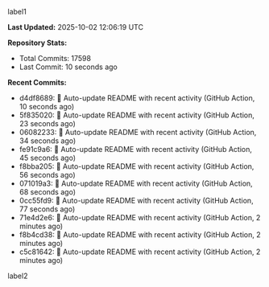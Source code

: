 
label1 
<!-- ACTIVITY_START -->
**Last Updated:** 2025-10-02 12:06:19 UTC

**Repository Stats:**
- Total Commits: 17598
- Last Commit: 10 seconds ago

**Recent Commits:**
- d4df8689: 🤖 Auto-update README with recent activity (GitHub Action, 10 seconds ago)
- 5f835020: 🤖 Auto-update README with recent activity (GitHub Action, 23 seconds ago)
- 06082233: 🤖 Auto-update README with recent activity (GitHub Action, 34 seconds ago)
- fe91c9a6: 🤖 Auto-update README with recent activity (GitHub Action, 45 seconds ago)
- f8bba205: 🤖 Auto-update README with recent activity (GitHub Action, 56 seconds ago)
- 071019a3: 🤖 Auto-update README with recent activity (GitHub Action, 68 seconds ago)
- 0cc55fd9: 🤖 Auto-update README with recent activity (GitHub Action, 77 seconds ago)
- 71e4d2e6: 🤖 Auto-update README with recent activity (GitHub Action, 2 minutes ago)
- f8b4cd38: 🤖 Auto-update README with recent activity (GitHub Action, 2 minutes ago)
- c5c81642: 🤖 Auto-update README with recent activity (GitHub Action, 2 minutes ago)
<!-- ACTIVITY_END -->

label2
